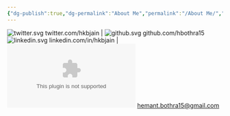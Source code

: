 ```yaml
---
{"dg-publish":true,"dg-permalink":"About Me","permalink":"/About Me/","metatags":{"description":"Hemant Kumar Bothra"},"hideInGraph":true,"created":"2024-12-22T22:53:53.769+05:30","updated":"2024-12-23T00:12:26.490+05:30"}
---
```


![twitter.svg](/img/usr/twitter.svg) twitter.com/hkbjain | ![github.svg](/img/usr/github.svg) github.com/hbothra15
![linkedin.svg](/img/usr/linkedin.svg) linkedin.com/in/hkbjain | ![hemant.bothra15@gmail.com](mailto:hemant.bothra15@gmail.com) hemant.bothra15@gmail.com